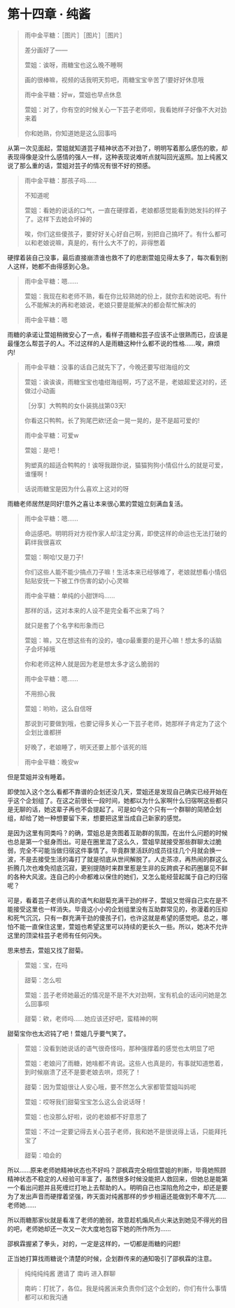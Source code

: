 # 第十四章 · 纯酱

> 雨中金平糖：［图片］［图片］［图片］
> 
> 
> 差分画好了——
> 
> 萱姐：诶呀，雨糖宝也这么晚不睡啊
> 
> 画的很棒嘛，视频的话我明天剪吧，雨糖宝宝辛苦了!要好好休息哦
> 
> 雨中金平糖：好w，萱姐也早点休息
> 
> 萱姐：对了，你有空的时候关心一下芸子老师呗，我看她样子好像不大对劲来着
> 
> 你和她熟，你知道她是这么回事吗
> 

从第一次见面起，萱姐就知道芸子精神状态不对劲了，明明写着那么感伤的歌，却表现得像是没什么感情的强人一样，这种表现说难听点就叫回光返照。加上纯酱又说了那么重的话，萱姐对芸子的情况有很不好的预感。

> 雨中金平糖：那孩子吗……
> 
> 
> 不知道呢
> 
> 萱姐：看她的说话的口气，一直在硬撑着，老娘都感觉能看到她发抖的样子了。这样下去她会坏掉的
> 
> 唉，你们这些傻孩子，要好好关心好自己啊，别把自己搞坏了。有什么都可以和老娘说嘛，真是的，有什么大不了的，非得憋着
> 

硬撑着装自己没事，最后直接崩溃谁也救不了的悲剧萱姐见得太多了，每次看到别人这样，她都不由得感到心急。

> 雨中金平糖：嗯……
> 
> 
> 萱姐：我现在和老师不熟，看在你比较熟她的份上，就你去和她说吧。有什么不能解决的再和老娘说，老娘只要是能解决的都会帮忙解决的
> 
> 雨中金平糖：嗯
> 

雨糖的承诺让萱姐稍微安心了一点，看样子雨糖和芸子应该不止很熟而已，应该是最懂怎么帮芸子的人。不过这样的人是雨糖这种什么都不说的性格……唉，麻烦内!

> 雨中金平糖：没事的话自己就先下了，今晚还要写绀海组的文
> 
> 
> 萱姐：诶诶诶，雨糖宝宝也嗑绀海组啊，巧了这不是，老娘超爱这对的，还做过小动画
> 
> ［分享］大鸭鸭的女仆装挑战第03天!
> 
> 你看这只鸭鸭，长了狗尾巴欸!还会一晃一晃的，是不是超可爱的!
> 
> 雨中金平糖：可爱w
> 
> 萱姐：是吧！
> 
> 狗塑真的超适合鸭鸭的！诶呀我跟你说，猫猫狗狗小情侣什么的就是可爱，谁懂啊！
> 
> 话说雨糖宝是因为什么喜欢上这对的呀
> 

雨糖老师居然是同好!意外之喜让本来很心累的萱姐立刻满血复活。

> 雨中金平糖：嗯……
> 
> 
> 命运感吧。明明将对方视作家人却注定分离，即使这样的命运也无法打破的羁绊我很喜欢
> 
> 萱姐：啊哈!又是刀子!
> 
> 你们这些人能不能少搞点刀子嘛！生活本来已经够难了，老娘就想看小情侣贴贴安抚一下被工作伤害的幼小心灵嘛
> 
> 雨中金平糖：单纯的小甜饼吗……
> 
> 那样的话，这对本来的人设不是完全看不出来了吗？
> 
> 就只是套了个名字和形象而已
> 
> 萱姐：嘛，又在想这些有的没的，嗑cp最重要的是开心嘛！想太多的话脑子会坏掉哦
> 
> 你和老师这种人就是因为老是想太多才这么脆弱的
> 
> 雨中金平糖：嗯……
> 
> 不用担心我
> 
> 萱姐：哟哟，这么自信呀
> 
> 那说到可要做到哦，也要记得多关心一下芸子老师，她那样子肯定为了这个企划比谁都拼
> 
> 好晚了，老娘睡了，明天还要上那个该死的班
> 
> 雨中金平糖：晚安w
> 

但是萱姐并没有睡着。

即使加入这个怎么看都不靠谱的企划还没几天，萱姐还是发现自己确实已经开始在乎这个企划组了。在这之前很长一段时间，她都以为什么家啊什么归宿啊这些都只是无聊的话，她这辈子再也不会提起了。可是如今这个只有一个群聊的简陋企划组，却给了她一种想要留下来，想要把这里当成自己新家的感觉。

是因为这里有同类吗？的确，萱姐总是贪图着互助群的氛围，在出什么问题的时候也总是第一个挺身而出。可是在圈里混了这么久，萱姐早就接受那些群聊太过脆弱，完全不可能当做归宿这件事情了。毕竟群里活跃的成员往往几个月就会换一波，不是去接受生活的毒打了就是彻底从世间解脱了。人走茶凉，再热闹的群这么折腾几次也难免彻底沉寂，更别提随时来群里惹是生非的反跨疯子和药圈屡见不鲜的各种大风波。连自己的小命都难以保住的她们，又怎么能经营起属于自己的归宿呢？

可是，看着芸子老师认真的语气和甜菊充满干劲的样子，萱姐又觉得自己实在是不能接受这里也一样消失。毕竟这小小的企划组里没有互助群常见的，弥漫着的压抑和死气沉沉，只有一群充满干劲的傻孩子们，也许这就是希望的感觉吧。总之，哪怕不能一直保住这里，萱姐也希望这里可以持续的更长久一些。所以，她决不允许这里的顶梁柱芸子老师有任何闪失。

思来想去，萱姐又找了甜菊。

> 萱姐：宝，在吗
> 
> 
> 甜菊：怎么啦
> 
> 萱姐：芸子老师她最近的情况是不是不大对劲啊，宝有机会的话问问她是怎么回事呗
> 
> 甜菊：欸，老师吗……她应该还好吧，蛮精神的啊
> 

甜菊宝你也太迟钝了吧！萱姐几乎要气笑了。

> 萱姐：没看到她说话的语气很奇怪吗，那种强撑着的感觉也太明显了吧
> 
> 
> 萱姐：老娘问了雨糖，她啥都不肯说。这些人也真是的，有事就知道憋着，到时候崩溃了还不是要老娘去哄，烦死了！
> 
> 甜菊：因为萱姐很让人安心哦，要不然怎么大家都管萱姐叫妈呢
> 
> 萱姐：哎呀我们甜菊宝宝怎么这么会说话呀！
> 
> 萱姐：也没那么好啦，说的老娘都不好意思了
> 
> 萱姐：不过一定要记得去关心芸子老师，我和她不是很说得上话，只能拜托宝了
> 
> 甜菊：咱会的
> 

所以……原来老师她精神状态也不好吗？邵枫霖完全相信萱姐的判断，毕竟她照顾精神状态不稳定的人经验可丰富了，虽然很多时候没能把人救回来，但她总是能第一个看出问题并且死缠烂打地上去帮助的人。明明自己也深陷危险之中，却还是要为了发出声音而硬撑着坚强，昨天面对纯酱那样的步步相逼还能做到不卑不亢……老师她……

所以雨糖那家伙就是看准了老师的脆弱，故意趁机煽风点火来达到她见不得光的目的吧，老师她却还一次又一次大度地包容下她的所作所为……

邵枫霖握紧了拳头，对的，一定是这样的，一切都是雨糖的问题!

正当她打算找雨糖说个清楚的时候，企划群传来的通知吸引了邵枫霖的注意。

> 纯纯纯纯酱 邀请了 南屿 进入群聊
> 
> 
> 南屿：打扰了，各位。我是纯酱派来负责你们这个企划的，你们有什么事情都可以和我沟通
>